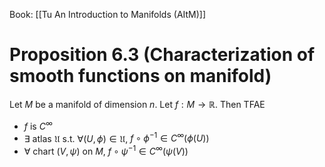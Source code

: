Book: [[Tu An Introduction to Manifolds (AItM)]]
# Proposition 6.3 (Characterization of smooth functions on manifold)
Let $M$ be a manifold of dimension $n$.
Let $f:M\to \mathbb{R}$.
Then TFAE
- $f$ is $C^{\infty}$
- $\exists$ atlas $\mathfrak{U}$ s.t. $\forall(U,\phi)\in \mathfrak{U}$, $f\circ \phi ^{-1}\in C^{\infty}(\phi(U))$
- $\forall$ chart $(V,\psi)$ on $M$, $f\circ \psi ^{-1}\in C^{\infty}(\psi(V))$

